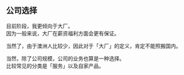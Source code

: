 ## 公司选择

目前阶段，我更倾向于大厂。  
因为一般来说，大厂在薪资福利方面会更有保证。

当然了，由于澳洲人比较少，因此对于「大厂」的定义，肯定不能照搬国内。

当然，除了公司规模，公司的业务也算是一种选择。  
比较常见的分类是「服务」以及自家产品。
